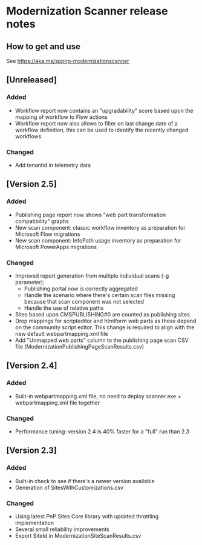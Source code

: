 # Modernization Scanner release notes

## How to get and use

See https://aka.ms/sppnp-modernizationscanner

## [Unreleased]

### Added

- Workflow report now contains an "upgradability" score based upon the mapping of workflow to Flow actions
- Workflow report now also allows to filter on last change date of a workflow definition, this can be used to identify the recently changed workflows 

### Changed

- Add tenantid in telemetry data

## [Version 2.5]

### Added

- Publishing page report now shows "web part transformation compatibility" graphs
- New scan component: classic workflow inventory as preparation for Microsoft Flow migrations
- New scan component: InfoPath usage inventory as preparation for Microsoft PowerApps migrations

### Changed

- Improved report generation from multiple individual scans (-g parameter):
  - Publishing portal now is correctly aggregated
  - Handle the scenario where there's certain scan files missing because that scan component was not selected
  - Handle the use of relative paths
- Sites based upon CMSPUBLISHING#0 are counted as publishing sites
- Drop mappings for scripteditor and htmlform web parts as these depend on the community script editor. This change is required to align with the new default webpartmapping.xml file
- Add "Unmapped web parts" column to the publishing page scan CSV file (ModernizationPublishingPageScanResults.csv)

## [Version 2.4]

### Added

- Built-in webpartmapping.xml file, no need to deploy scanner.exe + webpartmapping.xml file together

### Changed

- Performance tuning: version 2.4 is 40% faster for a "full" run than 2.3

## [Version 2.3]

### Added

- Built-in check to see if there's a newer version available
- Generation of SitesWithCustomizations.csv

### Changed

- Using latest PnP Sites Core library with updated throttling implementation
- Several small reliability improvements
- Export SiteId in ModernizationSiteScanResults.csv